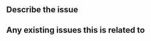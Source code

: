 ﻿
## Describe the issue
<!-- A clear and concise description of the issue. -->

## Any existing issues this is related to
<!-- List any issues  this is related to -->